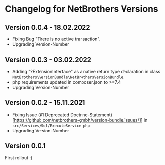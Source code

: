 Changelog for NetBrothers Versions 
===================================

Version 0.0.4 - 18.02.2022
----------------------------------
- Fixing Bug "There is no active transaction".
- Upgrading Version-Number

Version 0.0.3 - 03.02.2022
----------------------------------
- Adding "?ExtensionInterface" as a native return type declaration in class `NetBrothers\VersionBundle\NetBrothersVersionBundle`.
- php requirements updated in composer.json to >=7.4
- Upgrading Version-Number

Version 0.0.2 - 15.11.2021
----------------------------------
- Fixing Issue (#1 Deprecated Doctrine-Statement)[https://github.com/netbrothers-gmbh/version-bundle/issues/1] in `src/Services/Sql/ExecuteService.php`
- Upgrading Version-Number

Version 0.0.1
----------------------------------
First rollout :)
